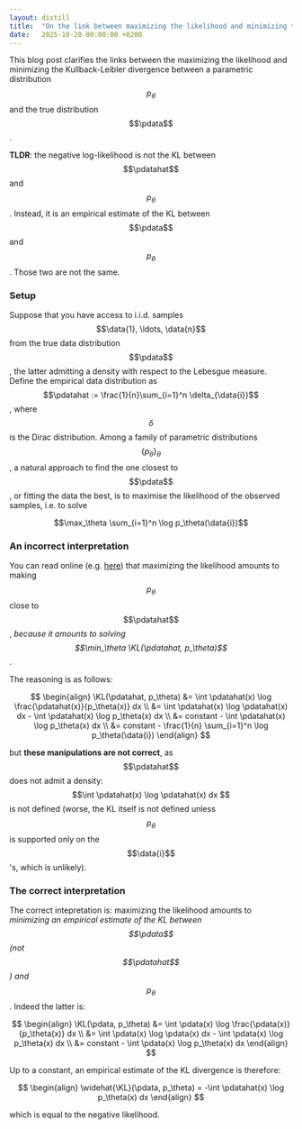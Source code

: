 ```yaml
---
layout: distill
title:  "On the link between maximizing the likelihood and minimizing the Kullback-Leibler divergence"
date:   2025-10-28 00:00:00 +0200
---
```


<script type="text/x-mathjax-config">
MathJax.Hub.Config({
  TeX: {
    Macros: {
      pdata: "p_{\\mathrm{data}}",
      pdatahat: "\\hat{p}_{\\mathrm{data}}",
      data: ["x^{(#1)}", 1],
      KL: "\\operatorname{KL}"
    }
  }
});
</script>
<script src="https://cdn.jsdelivr.net/npm/mathjax@2/MathJax.js?config=TeX-AMS-MML_HTMLorMML"></script>


This blog post clarifies the links between the maximizing the likelihood and minimizing the Kullback-Leibler divergence between a parametric distribution $$p_\theta$$ and the true distribution $$\pdata$$.

**TLDR**: the negative log-likelihood is not the KL between $$\pdatahat$$ and $$p_\theta$$. Instead, it is an empirical estimate of the KL between $$\pdata$$ and $$p_\theta$$. Those two are not the same.

### Setup
Suppose that you have access to i.i.d. samples $$\data{1}, \ldots, \data{n}$$ from the true data distribution $$\pdata$$, the latter admitting a density with respect to the Lebesgue measure.
Define the empirical data distribution as $$\pdatahat := \frac{1}{n}\sum_{i=1}^n \delta_{\data{i}}$$, where $$\delta$$ is the Dirac distribution.
Among a family of parametric distributions $$\{p_\theta\}_\theta$$, a natural approach to find the one closest to $$\pdata$$, or fitting the data the best, is to maximise the likelihood of the observed samples, i.e. to solve

$$\max_\theta \sum_{i=1}^n \log p_\theta(\data{i})$$

### An incorrect interpretation
You can read online (e.g. [here](http://boris-belousov.net/2017/04/23/KL-minimization-vs-ML/)) that maximizing the likelihood amounts to making $$p_\theta$$ close to $$\pdatahat$$, *because it amounts to solving $$\min_\theta \KL(\pdatahat, p_\theta)$$*.

The reasoning is as follows:

$$
\begin{align}
 \KL(\pdatahat, p_\theta)
 &= \int \pdatahat(x) \log \frac{\pdatahat(x)}{p_\theta(x)} dx \\
 &=  \int \pdatahat(x) \log \pdatahat(x) dx  - \int \pdatahat(x) \log p_\theta(x) dx \\
 &=  constant  - \int \pdatahat(x) \log p_\theta(x) dx \\
 &=  constant  -  \frac{1}{n} \sum_{i=1}^n \log p_\theta(\data{i})
\end{align}
$$

but **these manipulations are not correct**, as $$\pdatahat$$ does not admit a density: $$\int \pdatahat(x) \log \pdatahat(x) dx $$ is not defined (worse, the KL itself is not defined unless $$p_\theta$$ is supported only on the $$\data{i}$$'s, which is unlikely).

### The correct interpretation
The correct intepretation is: maximizing the likelihood amounts to *minimizing an empirical estimate of the KL between $$\pdata$$ (not $$\pdatahat$$) and $$p_\theta$$*.
Indeed the latter is:

$$
\begin{align}
 \KL(\pdata, p_\theta)
 &= \int \pdata(x) \log \frac{\pdata(x)}{p_\theta(x)} dx \\
 &=  \int \pdata(x) \log \pdata(x) dx  - \int \pdata(x) \log p_\theta(x) dx \\
 &=  constant  - \int \pdata(x) \log p_\theta(x) dx
\end{align}
$$

Up to a constant, an empirical estimate of the KL divergence is therefore:

$$
\begin{align}
 \widehat{\KL}(\pdata, p_\theta)
 = -\int \pdatahat(x) \log p_\theta(x) dx
\end{align}
$$

which is equal to the negative likelihood.

